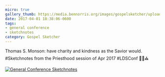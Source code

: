 ```yaml
---
micro: true
gallery_thumb: https://media.bennorris.org/images/gospelsketcher/uploads/2018/6dc3709058.jpg
date: 2017-04-01 18:38:06-0600
tags:
- general conference
- sketchnotes
category: Gospel Sketcher
---
```


Thomas S. Monson: have charity and kindness as the Savior would. #Sketchnotes from the Priesthood session of Apr 2017 #LDSConf ✍🏼⛪️

[![General Conference Sketchnotes](https://media.bennorris.org/images/gospelsketcher/uploads/2018/6dc3709058.jpg)](https://media.bennorris.org/images/gospelsketcher/uploads/2018/6dc3709058.jpg)
